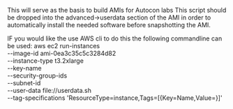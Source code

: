 This will serve as the basis to build AMIs for Autocon labs
This script should be dropped into the advanced->userdata section of the AMI in order to automatically install the needed software before snapshotting the AMI. 

IF you would like the use AWS cli to do this the following commandline can be used:
aws ec2 run-instances \
    --image-id ami-0ea3c35c5c3284d82 \
    --instance-type t3.2xlarge \
    --key-name <key-pair-name> \
    --security-group-ids <security-group-id> \
    --subnet-id <subnet-id> \
    --user-data file://userdata.sh \
    --tag-specifications 'ResourceType=instance,Tags=[{Key=Name,Value=<your-instance-name>}]'



